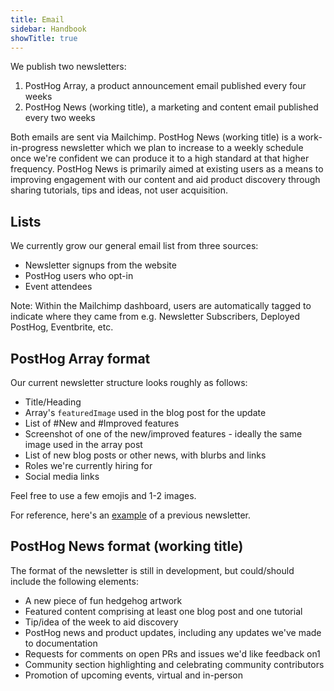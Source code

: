 ```yaml
---
title: Email
sidebar: Handbook
showTitle: true
---
```


We publish two newsletters:

1. PostHog Array, a product announcement email published every four weeks
2. PostHog News (working title), a marketing and content email published every two weeks

Both emails are sent via Mailchimp. PostHog News (working title) is a work-in-progress newsletter which we plan to increase to a weekly schedule once we're confident we can produce it to a high standard at that higher frequency. PostHog News is primarily aimed at existing users as a means to improving engagement with our content and aid product discovery through sharing tutorials, tips and ideas, not user acquisition.

## Lists

We currently grow our general email list from three sources:
- Newsletter signups from the website
- PostHog users who opt-in
- Event attendees

Note: Within the Mailchimp dashboard, users are automatically tagged to indicate where they came from e.g. Newsletter Subscribers, Deployed PostHog, Eventbrite, etc.

## PostHog Array format

Our current newsletter structure looks roughly as follows:
- Title/Heading
- Array's `featuredImage` used in the blog post for the update
- List of #New and #Improved features
- Screenshot of one of the new/improved features - ideally the same image used in the array post
- List of new blog posts or other news, with blurbs and links
- Roles we're currently hiring for
- Social media links

Feel free to use a few emojis and 1-2 images.

For reference, here's an [example](/blog/the-posthog-array-1-32-0) of a previous newsletter.

## PostHog News format (working title)

The format of the newsletter is still in development, but could/should include the following elements:

- A new piece of fun hedgehog artwork
- Featured content comprising at least one blog post and one tutorial
- Tip/idea of the week to aid discovery  
- PostHog news and product updates, including any updates we've made to documentation
- Requests for comments on open PRs and issues we'd like feedback on1
- Community section highlighting and celebrating community contributors
- Promotion of upcoming events, virtual and in-person
